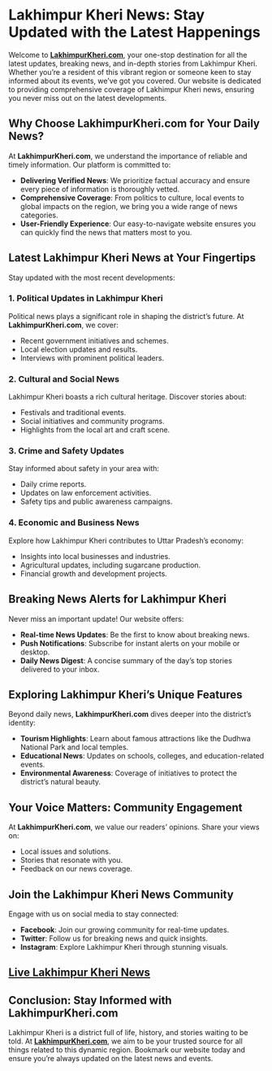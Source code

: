 # Lakhimpur Kheri News: Stay Updated with the Latest Happenings

Welcome to **[LakhimpurKheri.com](https://lakhimpurkheri.com/)**, your one-stop destination for all the latest updates, breaking news, and in-depth stories from Lakhimpur Kheri. Whether you’re a resident of this vibrant region or someone keen to stay informed about its events, we’ve got you covered. Our website is dedicated to providing comprehensive coverage of Lakhimpur Kheri news, ensuring you never miss out on the latest developments.

## Why Choose LakhimpurKheri.com for Your Daily News?

At **LakhimpurKheri.com**, we understand the importance of reliable and timely information. Our platform is committed to:

- **Delivering Verified News**: We prioritize factual accuracy and ensure every piece of information is thoroughly vetted.
- **Comprehensive Coverage**: From politics to culture, local events to global impacts on the region, we bring you a wide range of news categories.
- **User-Friendly Experience**: Our easy-to-navigate website ensures you can quickly find the news that matters most to you.

## Latest Lakhimpur Kheri News at Your Fingertips

Stay updated with the most recent developments:

### 1. Political Updates in Lakhimpur Kheri

Political news plays a significant role in shaping the district’s future. At **LakhimpurKheri.com**, we cover:

- Recent government initiatives and schemes.
- Local election updates and results.
- Interviews with prominent political leaders.

### 2. Cultural and Social News

Lakhimpur Kheri boasts a rich cultural heritage. Discover stories about:

- Festivals and traditional events.
- Social initiatives and community programs.
- Highlights from the local art and craft scene.

### 3. Crime and Safety Updates

Stay informed about safety in your area with:

- Daily crime reports.
- Updates on law enforcement activities.
- Safety tips and public awareness campaigns.

### 4. Economic and Business News

Explore how Lakhimpur Kheri contributes to Uttar Pradesh’s economy:

- Insights into local businesses and industries.
- Agricultural updates, including sugarcane production.
- Financial growth and development projects.

## Breaking News Alerts for Lakhimpur Kheri

Never miss an important update! Our website offers:

- **Real-time News Updates**: Be the first to know about breaking news.
- **Push Notifications**: Subscribe for instant alerts on your mobile or desktop.
- **Daily News Digest**: A concise summary of the day’s top stories delivered to your inbox.

## Exploring Lakhimpur Kheri’s Unique Features

Beyond daily news, **LakhimpurKheri.com** dives deeper into the district’s identity:

- **Tourism Highlights**: Learn about famous attractions like the Dudhwa National Park and local temples.
- **Educational News**: Updates on schools, colleges, and education-related events.
- **Environmental Awareness**: Coverage of initiatives to protect the district’s natural beauty.

## Your Voice Matters: Community Engagement

At **LakhimpurKheri.com**, we value our readers’ opinions. Share your views on:

- Local issues and solutions.
- Stories that resonate with you.
- Feedback on our news coverage.

## Join the Lakhimpur Kheri News Community

Engage with us on social media to stay connected:

- **Facebook**: Join our growing community for real-time updates.
- **Twitter**: Follow us for breaking news and quick insights.
- **Instagram**: Explore Lakhimpur Kheri through stunning visuals.

## [Live Lakhimpur Kheri News](https://lakhimpurkheri.com/category/lakhimpur-kheri/)

## Conclusion: Stay Informed with LakhimpurKheri.com

Lakhimpur Kheri is a district full of life, history, and stories waiting to be told. At **[LakhimpurKheri.com](https://lakhimpurkheri.com/)**, we aim to be your trusted source for all things related to this dynamic region. Bookmark our website today and ensure you’re always updated on the latest news and events.
